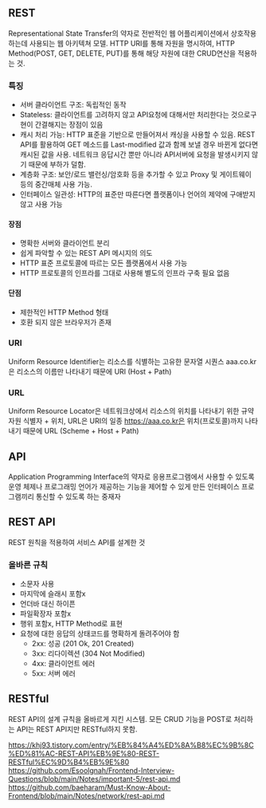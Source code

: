 ## REST
Representational State Transfer의 약자로 전반적인 웹 어플리케이션에서 상호작용하는데 사용되는 웹 아키텍쳐 모델.
HTTP URI를 통해 자원을 명시하여, HTTP Method(POST, GET, DELETE, PUT)를 통해 해당 자원에 대한 CRUD연산을 적용하는 것.
### 특징
- 서버 클라이언트 구조: 독립적인 동작
- Stateless: 클라이언트를 고려하지 않고 API요청에 대해서만 처리한다는 것으로구현이 간결해지는 장점이 있음
- 캐시 처리 가능: HTTP 표준을 기반으로 만들어져서 캐싱을 사용할 수 있음. REST API를 활용하여 GET 메소드를 Last-modified 값과 함께 보낼 경우 바뀐게 없다면 캐시된 값을 사용. 네트워크 응답시간 뿐만 아니라 API서버에 요청을 발생시키지 않기 때문에 부하가 덜함.
- 계층화 구조: 보안/로드 밸런싱/암호화 등을 추가할 수 있고 Proxy 및 게이트웨이 등의 중간매체 사용 가능.
- 인터페이스 일관성: HTTP의 표준만 따른다면 플랫폼이나 언어의 제약에 구애받지 않고 사용 가능
#### 장점
- 명확한 서버와 클라이언트 분리
- 쉽게 파악할 수 있는 REST API 메시지의 의도
- HTTP 표준 프로토콜에 따르는 모든 플랫폼에서 사용 가능
- HTTP 프로토콜의 인프라를 그대로 사용해 별도의 인프라 구축 필요 없음
#### 단점
- 제한적인 HTTP Method 형태
- 호환 되지 않은 브라우저가 존재
### URI
Uniform Resource Identifier는 리소스를 식별하는 고유한 문자열 시퀀스
aaa.co.kr은 리소스의 이름만 나타내기 때문에 URI (Host + Path)
### URL
Uniform Resource Locator은 네트워크상에서 리소스의 위치를 나타내기 위한 규약
자원 식별자 + 위치, URL은 URI의 일종
https://aaa.co.kr은 위치(프로토콜)까지 나타내기 때문에 URL (Scheme + Host + Path)

## API
Application Programming Interface의 약자로 응용프로그램에서 사용할 수 있도록 운영 체제나 프로그래밍 언어가 제공하는 기능을 제어할 수 있게 만든 인터페이스
프로그램끼리 통신할 수 있도록 하는 중재자

## REST API
REST 원칙을 적용하여 서비스 API를 설계한 것
### 올바른 규칙
- 소문자 사용
- 마지막에 슬래시 포함x
- 언더바 대신 하이픈
- 파일확장자 포함x
- 행위 포함x, HTTP Method로 표현
- 요청에 대한 응답의 상태코드를 명확하게 돌려주어야 함
    - 2xx: 성공 (201 Ok, 201 Created)
    - 3xx: 리다이렉션 (304 Not Modified)
    - 4xx: 클라이언트 에러
    - 5xx: 서버 에러

## RESTful
REST API의 설계 규칙을 올바르게 지킨 시스템. 
모든 CRUD 기능을 POST로 처리하는 API는 REST API지만 RESTful하지 못함.

https://khj93.tistory.com/entry/%EB%84%A4%ED%8A%B8%EC%9B%8C%ED%81%AC-REST-API%EB%9E%80-REST-RESTful%EC%9D%B4%EB%9E%80
https://github.com/Esoolgnah/Frontend-Interview-Questions/blob/main/Notes/important-5/rest-api.md
https://github.com/baeharam/Must-Know-About-Frontend/blob/main/Notes/network/rest-api.md